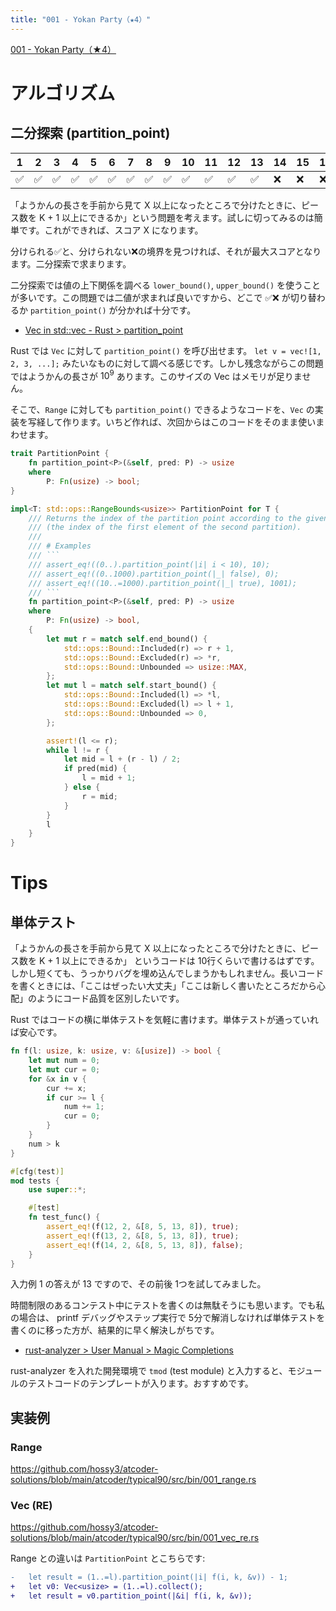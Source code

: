 ```yaml
---
title: "001 - Yokan Party（★4）"
---
```


[001 \- Yokan Party（★4）](https://atcoder.jp/contests/typical90/tasks/typical90_a)


# アルゴリズム

## 二分探索 (partition_point)

|1|2|3|4|5|6|7|8|9|10|11|12|13|14|15|16|17|18|19|20|21|22|23|24|25|26|27|28|29|30|31|32|33|34|
|---|---|---|---|---|---|---|---|---|---|---|---|---|---|---|---|---|---|---|---|---|---|---|---|---|---|---|---|---|---|---|---|---|---|
|✅|✅|✅|✅|✅|✅|✅|✅|✅|✅|✅|✅|✅|❌|❌|❌|❌|❌|❌|❌|❌|❌|❌|❌|❌|❌|❌|❌|❌|❌|❌|❌|❌|❌|


「ようかんの長さを手前から見て X 以上になったところで分けたときに、ピース数を K + 1 以上にできるか」という問題を考えます。試しに切ってみるのは簡単です。これができれば、スコア X になります。

分けられる✅と、分けられない❌の境界を見つければ、それが最大スコアとなります。二分探索で求まります。

二分探索では値の上下関係を調べる `lower_bound()`, `upper_bound()` を使うことが多いです。この問題では二値が求まれば良いですから、どこで ✅❌ が切り替わるか `partition_point()` が分かれば十分です。

* [Vec in std::vec \- Rust > partition_point](https://doc.rust-lang.org/std/vec/struct.Vec.html#method.partition_point)

Rust では `Vec` に対して `partition_point()` を呼び出せます。 `let v = vec![1, 2, 3, ...];` みたいなものに対して調べる感じです。しかし残念ながらこの問題ではようかんの長さが $10^9$ あります。このサイズの Vec はメモリが足りません。

そこで、`Range` に対しても `partition_point()` できるようなコードを、`Vec` の実装を写経して作ります。いちど作れば、次回からはこのコードをそのまま使いまわせます。

```rust
trait PartitionPoint {
    fn partition_point<P>(&self, pred: P) -> usize
    where
        P: Fn(usize) -> bool;
}

impl<T: std::ops::RangeBounds<usize>> PartitionPoint for T {
    /// Returns the index of the partition point according to the given predicate
    /// (the index of the first element of the second partition).
    ///
    /// # Examples
    /// ```
    /// assert_eq!((0..).partition_point(|i| i < 10), 10);
    /// assert_eq!((0..1000).partition_point(|_| false), 0);
    /// assert_eq!((10..=1000).partition_point(|_| true), 1001);
    /// ```
    fn partition_point<P>(&self, pred: P) -> usize
    where
        P: Fn(usize) -> bool,
    {
        let mut r = match self.end_bound() {
            std::ops::Bound::Included(r) => r + 1,
            std::ops::Bound::Excluded(r) => *r,
            std::ops::Bound::Unbounded => usize::MAX,
        };
        let mut l = match self.start_bound() {
            std::ops::Bound::Included(l) => *l,
            std::ops::Bound::Excluded(l) => l + 1,
            std::ops::Bound::Unbounded => 0,
        };

        assert!(l <= r);
        while l != r {
            let mid = l + (r - l) / 2;
            if pred(mid) {
                l = mid + 1;
            } else {
                r = mid;
            }
        }
        l
    }
}
```

# Tips

## 単体テスト

「ようかんの長さを手前から見て X 以上になったところで分けたときに、ピース数を K + 1 以上にできるか」 というコードは 10行くらいで書けるはずです。しかし短くても、うっかりバグを埋め込んでしまうかもしれません。長いコードを書くときには、「ここはぜったい大丈夫」「ここは新しく書いたところだから心配」のようにコード品質を区別したいです。

Rust ではコードの横に単体テストを気軽に書けます。単体テストが通っていれば安心です。

```rust
fn f(l: usize, k: usize, v: &[usize]) -> bool {
    let mut num = 0;
    let mut cur = 0;
    for &x in v {
        cur += x;
        if cur >= l {
            num += 1;
            cur = 0;
        }
    }
    num > k
}

#[cfg(test)]
mod tests {
    use super::*;

    #[test]
    fn test_func() {
        assert_eq!(f(12, 2, &[8, 5, 13, 8]), true);
        assert_eq!(f(13, 2, &[8, 5, 13, 8]), true);
        assert_eq!(f(14, 2, &[8, 5, 13, 8]), false);
    }
}
```

入力例 1 の答えが 13 ですので、その前後 1つを試してみました。

時間制限のあるコンテスト中にテストを書くのは無駄そうにも思います。でも私の場合は、 printf デバッグやステップ実行で 5分で解消しなければ単体テストを書くのに移った方が、結果的に早く解決しがちです。

* [rust-analyzer > User Manual > Magic Completions](https://rust-analyzer.github.io/manual.html#magic-completions)

rust-analyzer を入れた開発環境で `tmod` (test module) と入力すると、モジュールのテストコードのテンプレートが入ります。おすすめです。


## 実装例

### Range
https://github.com/hossy3/atcoder-solutions/blob/main/atcoder/typical90/src/bin/001_range.rs

### Vec (RE)
https://github.com/hossy3/atcoder-solutions/blob/main/atcoder/typical90/src/bin/001_vec_re.rs

Range との違いは `PartitionPoint` とこちらです:

```diff rust
-   let result = (1..=l).partition_point(|i| f(i, k, &v)) - 1;
+   let v0: Vec<usize> = (1..=l).collect();
+   let result = v0.partition_point(|&i| f(i, k, &v));
```